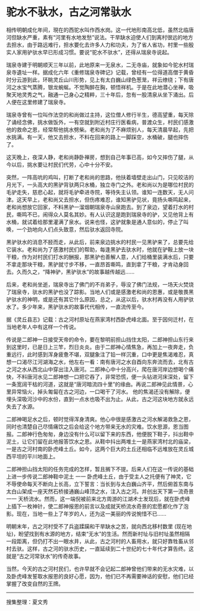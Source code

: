 # 驼水不驮水，古之河常驮水

相传明朝成化年间，現在的西驼水叫作西水岗。这一代地形南高北低，虽然北临唐河但缺水严重，素有“河里有水地发愁”说法。干旱缺水迫使人们到离村很远的地方去担水，由于路远难行，担水要化去许多人力和功夫，为了省人省功，村里一些殷实人家用驴驮水早已形成习惯。要说“驼水不驮水”，还得从瑞泉寺说起。

瑞泉寺建于明朝顺天三年以前，此地原来一无泉水，二无寺庙，就象如今驼水村瑞泉寺遺址一样。据成化六年《重修瑞泉寺碑记》记载，曾经有一位得道高僧于黄昏时分云游到此，环眺灵丘山川形势，见上有太白巍山绿色葱茏，祥云缭绕；下有唐河之水宝气蒸腾，银龙蜿蜒。不觉陶醉在胸，顿悟祥机。于是在此地潜心坐禅，吸聚天地灵秀之气，融通一己身心之精粹，三十年后，忽有一股清泉从坐下涌出。后人便在这里修建了瑞泉寺。

瑞泉寺曾有一位叫作法空的和尚做过主持，这位僧人修行半生，德高望重，每天除了诵经念佛，挑水做饭外，一有空就到附近村庄行医看病，普渡众生，村民们感激他的救命之恩，经常帮他挑水劈柴。老和尚为了不麻烦别人，每天清晨早起，先把水挑满。有一天，他又去担水，不料在回来的路上一脚踩空，水桶破，腿也摔伤了。

这天晚上，夜深人静，老和尚静卧禅房，想到自己年事已高，如今又摔伤了腿，从今以后，挑水要让村民们代劳，心中十分不安。

突然，一阵高吭的鸡叫，打断了老和尚的思路，他扶着墙壁走出山门，只见皎洁的月光下，一头高大的黑驴背驮两只水桶，独立寺门之外。老和尚以为是哪位村民的毛驴走失，慈悲心起，就将毛驴牵进寺院，等待失主认领。谁知一连数天，无人问津。这天早上，老和尚又去担水，但伤疼难忍，谁知黑驴见状，竟扬头嘶鸣起来，老和尚想放它回家，不料黑驴一溜烟朝瑞泉寺山泉跑去。到了泉边，望着打水的村民，嘶鸣不已，闹得众人莫名其妙。有人认识这是跑到瑞泉寺的驴，又见他背上有水桶，就试着给那里灌满了泉水。说来也怪，这驴就象是通人意似的，停止了叫唤，一个劲地向人们点头致意，然后驮水返回寺院。

黑驴驮水的消息不胫而走，从此后，前来泉边挑水的村民一见黑驴来了，总要先给它装水。老和尚为了感激村民们的帮助，每逢黑驴去驮水时，他就在驴鞍上放一块干粮，作为对村民们打水的酬报，那黑驴也善解人意，人们给桶里装满水后，只要不拿走那块干粮，黑驴就寸步不移，一直昂首嘶鸣，直到拿了干粮，才肯动身回去。久而久之，“降神驴，黑驴驮水”的故事越传越远……

后来，老和尚坐逝，瑞泉寺出了佛门的不肖弟子，辱没了佛门法规，一场天火焚烧了瑞泉寺，驮水的黑驴也没了踪影。当地人们或是感激老和尚的恩惠，或是敬畏黑驴驮水的神明，或是还有其它什么原因，总之，从这以后，驮水村再没有人用驴驮水了。多少年来，黑驴驮水的故事代代相传，一直流传至今。

据《灵丘县志》记载：古之河村原址在燕家湾村西卧虎峰北面。至于因何迁村，在当地老年人中有这样一个传说。

传说是二郎神一日接受天帝的命令，要在黎明前担山挡住太阳，二郎神担山东行来到这里时，已是日上三竿，烈日炎炎。由于二郎神心情焦急，再加上一夜奔走，负重远行，此时感到浑身疲惫不堪，双腿象注了铅一样沉重，口中更是焦渴难忍，真想一口渴尽江河湖海之水，他左右一看：南有唐河之水自酉向东奔流而去，北有古之河之水从西北山中穿出注入唐河。二郎神心中十分高兴，爬在唐河岸边想喝个痛快，不料唐河水见二郎神想一口把它吞了，非常恐慌，便一头钻进河床深处，留下一条宽阔干枯的河道，这就是“唐河暗流四十里”的缘由。再说二郎神见此情景，心里异常恼火，掉头匍匐在古之河边，一口喝干了河水。
他的焦渴还没有解除，便埋头深吸河沙中的水份，直到一点水也吸不出为止。从此，古之河这块地方就永远失去了水源。

二郎神喝足水之后，顿时觉得浑身清爽。他心中很是感激古之河水解渴救急之恩，同时也清楚自己尽情痛饮之后会给这个地方带来无水的灾难。饮水思源，恩当图报。二郎神行色匆匆，身边没有什么可以留下来的东西，他便脱下鞋子，抖出鞋中泥土，让它们留在此地报答饮水之恩。从鞋中抖出两堆土一是燕家湾村北的庙梁，一是古之河村南的卧虎峰土丘。如今，这两个巨大的土丘还相临不远堆放在灵丘城西平坦的平川地面上。

二郎神担山挡太阳的任务完成的怎样，暂且搁下不提。后来人们在这一传说的基础上进一步传说二郎神鞋中泥土 一一 卧虎峰土丘，由于受主人之托便有了神灵，它不辱使命每天不断向上长高，立下誓言：当长到与太白巍山齐平，然后俯首东南与太白山架成一座天然石桥接通巍山峰顶之水，注入古之河。并创出天下第一流奇景 一一 天桥流水。然而，这一端倪被前来北方周游的江湖术士发现后，就在卧虎峰上插下一枚神针，使二郎神报恩的前言以及成就天桥流水奇景的宏愿都化作了泡影。现在，当地一些上了年岁的人，还为这一美丽的传说惋惜不已……

明朝末年，古之河村受不了兵盗蹂躏和干旱缺水之苦，就向西北移村数里 (现在地址)，盼望找到有水源的地方，结束“无水”的生活。然而新村址与旧村址虽然相隔一段距离，但仍打不出一眼水井，从此，古之河村的人畜用水，就只好靠牲畜从邻村去驮。这样，古之河的驮水历史，一直延续到二十世纪的七十年代才算告终。这就是“古之河常驮水”的传奇故事。

当然，今天的古之河村民们，也许早就不会记起二郎神曾他们带来的无水灾难，以及卧虎峰发誓取水报恩的良好心愿，因为，他们已不再需要神话的安慰，他们已经掌握了改变自然的王牌。

---

搜集整理：夏文秀
